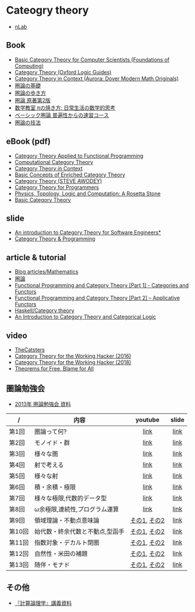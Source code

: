 # Cateogry theory

- [nLab](https://ncatlab.org/nlab/show/HomePage)

## Book

- [Basic Category Theory for Computer Scientists (Foundations of Computing)](https://www.amazon.co.jp/dp/0262660717)
- [Category Theory (Oxford Logic Guides)](https://www.amazon.co.jp/dp/0199237182/)
- [Category Theory in Context (Aurora: Dover Modern Math Originals)](https://www.amazon.co.jp/dp/048680903X)
- [圏論の基礎](https://www.amazon.co.jp/dp/4621063243)
- [圏論の歩き方](https://www.amazon.co.jp/dp/4535787204)
- [圏論 原著第2版](https://www.amazon.co.jp/dp/432011115X)
- [数学教室 πの焼き方: 日常生活の数学的思考](https://www.amazon.co.jp/dp/4562052856/)
- [ベーシック圏論 普遍性からの速習コース](https://www.amazon.co.jp/dp/4621300709)
- [圏論の技法](https://www.amazon.co.jp/dp/4535786674/)

## eBook (pdf)

- [Category Theory Applied to Functional Programming](http://www1.eafit.edu.co/asr/pubs/others/cain-screen.pdf)
- [Computational Category Theory](http://www.cs.man.ac.uk/~david/categories/book/book.pdf)
- [Category Theory in Context](http://www.math.jhu.edu/~eriehl/context.pdf)
- [Basic Concepts of Enriched Category Theory](http://www.tac.mta.ca/tac/reprints/articles/10/tr10.pdf)
- [Category Theory (STEVE AWODEY)](http://www.andrew.cmu.edu/course/80-413-713/notes/)
- [Category Theory for Programmers](https://github.com/hmemcpy/milewski-ctfp-pdf)
- [Physics, Topology, Logic and Computation: A Rosetta Stone](http://math.ucr.edu/home/baez/rosetta.pdf)
- [Basic Category Theory](https://arxiv.org/pdf/1612.09375.pdf)

## slide

- [An introduction to Category Theory for Software Engineers*](http://www.cs.toronto.edu/~sme/presentations/cat101.pdf)
- [Category Theory & Programming](http://yogsototh.github.io/Category-Theory-Presentation/)

## article & tutorial

- [Blog articles/Mathematics](https://wiki.haskell.org/Blog_articles/Mathematics)
- [圏論](http://alg-d.com/math/kan_extension/)
- [Functional Programming and Category Theory [Part 1] - Categories and Functors](http://nikgrozev.com/2016/03/14/functional-programming-and-category-theory-part-1-categories-and-functors/)
- [Functional Programming and Category Theory [Part 2] – Applicative Functors](http://nikgrozev.com/2016/04/11/functional-programming-and-category-theory-part-2-applicative-functors/)
- [Haskell/Category theory](https://en.wikibooks.org/wiki/Haskell/Category_theory)
- [An Introduction to Category Theory and Categorical Logic](http://cs.ioc.ee/~tarmo/tsem11/jeltsch1904-slides.pdf)

## video

- [TheCatsters](https://www.youtube.com/user/TheCatsters)
- [Category Theory for the Working Hacker (2016)](https://www.infoq.com/presentations/category-theory-propositions-principle)
- [Category Theory for the Working Hacker (2018)](https://www.infoq.com/presentations/category-theory-data-types)
- [Theorems for Free, Blame for All](https://www.infoq.com/br/presentations/theorems-for-free-blame-for-all)

## 圏論勉強会

- [2013年 圏論勉強会 資料](http://nineties.github.io/category-seminar/#/)

 /  | 内容 | youtube | slide
----|------|:-------:|:-----:
第1回 | 圏論って何? | [link](https://www.youtube.com/watch?v=uWST7UivqeM) | [link](http://nineties.github.io/category-seminar/1.html)
第2回 | モノイド・群 | [link](https://www.youtube.com/watch?v=s-aj6cqiuA4) | [link](http://nineties.github.io/category-seminar/2.html)
第3回 | 様々な圏 | [link](https://www.youtube.com/watch?v=9C985w2menY) | [link](http://nineties.github.io/category-seminar/3.html)
第4回 | 射で考える | [link](https://www.youtube.com/watch?v=7uvs62qxhKA) | [link](http://nineties.github.io/category-seminar/4.html)
第5回 | 様々な射  | [link](https://www.youtube.com/watch?v=vSXBdZW7Qxc) | [link](http://nineties.github.io/category-seminar/5.html)
第6回 | 積・余積・極限  | [link](https://www.youtube.com/watch?v=AjpCJ5QRTrE) | [link](http://nineties.github.io/category-seminar/6.html)
第7回 | 様々な極限,代数的データ型  | [link](https://www.youtube.com/watch?v=j3bY_djVjiQ) | [link](http://nineties.github.io/category-seminar/7.html)
第8回 | ω余極限,連続性,プログラム運算  | [link](https://www.youtube.com/watch?v=ldcyxy5oxOg) | [link](http://nineties.github.io/category-seminar/8.html)
第9回 | 領域理論・不動点意味論  | [その1](https://www.youtube.com/watch?v=ZmM41UxGWqo), [その2](https://www.youtube.com/watch?v=jdydAd87Ibs) | [link](http://nineties.github.io/category-seminar/9.html)
第10回 | 始代数・終余代数と不動点,型函手  | [その1](https://www.youtube.com/watch?v=1VMsh6xU2Ok), [その2](https://www.youtube.com/watch?v=Wfnw4Z79dX4) | [link](http://nineties.github.io/category-seminar/10.html)
第11回 | 指数対象・デカルト閉圏  | [その1](https://www.youtube.com/watch?v=gmVxVp2oLCw), [その2](https://www.youtube.com/watch?v=vYkkIQSwras) | [link](http://nineties.github.io/category-seminar/11.html)
第12回 | 自然性・米田の補題  | [その1](https://www.youtube.com/watch?v=Paf-VXD1HxA), [その2](https://www.youtube.com/watch?v=W0ZdWg-BnaI) | [link](http://nineties.github.io/category-seminar/12.html)
第13回 | 随伴・モナド  | [その1](https://www.youtube.com/watch?v=D__Ik4qPXWY), [その2](https://www.youtube.com/watch?v=9jfVkoEe_iw) | [link](http://nineties.github.io/category-seminar/13.html)

## その他

- [『計算論理学』講義資料](http://www.cs.tsukuba.ac.jp/~kam/complogic/main.pdf)
